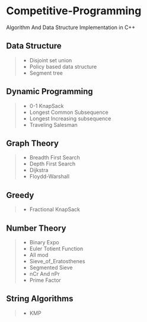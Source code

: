 # Competitive-Programming
Algorithm And Data Structure Implementation in C++
## Data Structure
> * Disjoint set union
> * Policy based data structure
> * Segment tree
## Dynamic Programming
> * 0-1 KnapSack
> * Longest Common Subsequence
> * Longest Increasing subsequence
> * Traveling Salesman
## Graph Theory
> * Breadth First Search
> * Depth First Search
> * Dijkstra
> * Floydd-Warshall
## Greedy
> * Fractional KnapSack
## Number Theory
> * Binary Expo
> * Euler Totient Function
> * All mod
> * Sieve_of_Eratosthenes
> * Segmented Sieve
> * nCr And nPr
> * Prime Factor
## String Algorithms
> * KMP




 

  
